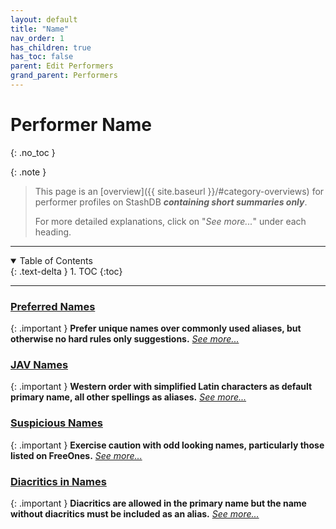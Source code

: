 ```yaml
---
layout: default
title: "Name"
nav_order: 1
has_children: true
has_toc: false
parent: Edit Performers
grand_parent: Performers
---
```


# Performer Name
{: .no_toc }

{: .note }
>
> This page is an [overview]({{ site.baseurl }}/#category-overviews) for performer profiles on StashDB ***containing short summaries only***.
> 
> For more detailed explanations, click on "*See more...*" under each heading.

***

<details open markdown="block">
  <summary>
    Table of Contents
  </summary>
  {: .text-delta }
1. TOC
{:toc}
</details>

***

### [Preferred Names](preferred-names)

{: .important }
**Prefer unique names over commonly used aliases, but otherwise no hard rules only suggestions.** *[See more...](preferred-names)*


### [JAV Names](jav-names)

{: .important }
**Western order with simplified Latin characters as default primary name, all other spellings as aliases.** *[See more...](jav-names)*


### [Suspicious Names](suspicious-names)

{: .important }
**Exercise caution with odd looking names, particularly those listed on FreeOnes.** *[See more...](suspicious-names)*


### [Diacritics in Names](diacritics)

{: .important }
**Diacritics are allowed in the primary name but the name without diacritics must be included as an alias.** *[See more...](diacritics)*

